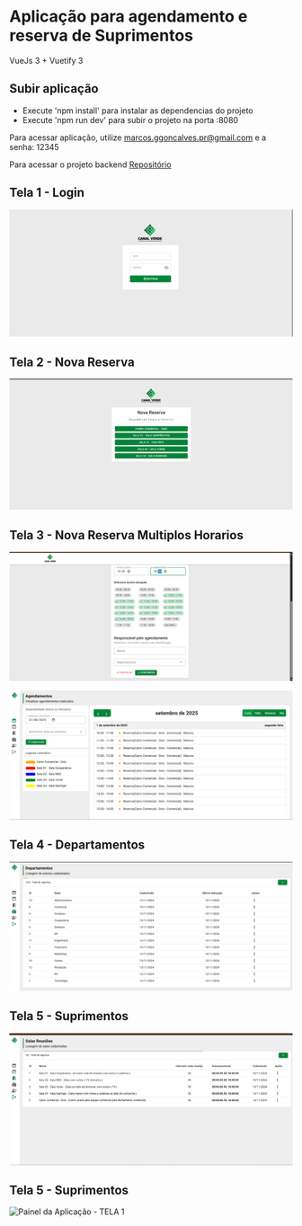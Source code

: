 # Aplicação para agendamento e reserva de Suprimentos

VueJs 3 + Vuetify 3

## Subir aplicação
 - Execute 'npm install' para instalar as dependencias do projeto
 - Execute 'npm run dev' para subir o projeto na porta :8080    

Para acessar aplicação, utilize marcos.ggoncalves.pr@gmail.com e a senha: 12345

Para acessar o projeto backend <a href="https://github.com/marcosggoncalves/api-agendamento-salas">Repositório</a>

 ## Tela 1 - Login
![Painel da Aplicação - TELA 1](https://github.com/marcosggoncalves/web-agendamento-salas/blob/master/prints/Login.png)

 ## Tela 2 - Nova Reserva
![Painel da Aplicação - TELA 1](https://github.com/marcosggoncalves/web-agendamento-salas/blob/master/prints/Nova%20Reserva.png)

 ## Tela 3 - Nova Reserva Multiplos Horarios
![Painel da Aplicação - TELA 1](https://github.com/marcosggoncalves/web-agendamento-salas/blob/master/prints/Reserva.png)

![Painel da Aplicação - TELA 1](https://github.com/marcosggoncalves/web-agendamento-salas/blob/master/prints/Painel.png)

 ## Tela 4 - Departamentos
![Painel da Aplicação - TELA 1](https://github.com/marcosggoncalves/web-agendamento-salas/blob/master/prints/Departamentos.png)

 ## Tela 5 - Suprimentos
![Painel da Aplicação - TELA 1](https://github.com/marcosggoncalves/web-agendamento-salas/blob/master/prints/Salas.png)

 ## Tela 5 - Suprimentos
![Painel da Aplicação - TELA 1](https://github.com/marcosggoncalves/web-agendamento-salas/tree/master/prints/AlteracaoHorario.png)


